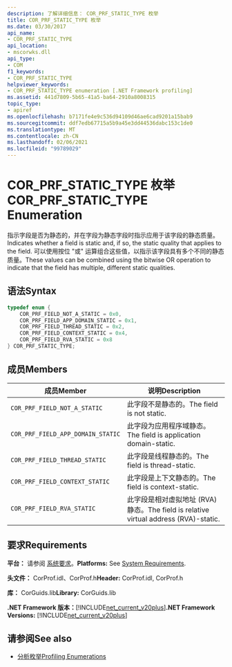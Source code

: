```yaml
---
description: 了解详细信息： COR_PRF_STATIC_TYPE 枚举
title: COR_PRF_STATIC_TYPE 枚举
ms.date: 03/30/2017
api_name:
- COR_PRF_STATIC_TYPE
api_location:
- mscorwks.dll
api_type:
- COM
f1_keywords:
- COR_PRF_STATIC_TYPE
helpviewer_keywords:
- COR_PRF_STATIC_TYPE enumeration [.NET Framework profiling]
ms.assetid: 441d7809-5b65-41a5-ba64-2910a8008315
topic_type:
- apiref
ms.openlocfilehash: b7171fe4e9c536d94109d46ae6cad9201a15bab9
ms.sourcegitcommit: ddf7edb67715a5b9a45e3dd44536dabc153c1de0
ms.translationtype: MT
ms.contentlocale: zh-CN
ms.lasthandoff: 02/06/2021
ms.locfileid: "99789029"
---
```

# <a name="cor_prf_static_type-enumeration"></a><span data-ttu-id="5590a-103">COR_PRF_STATIC_TYPE 枚举</span><span class="sxs-lookup"><span data-stu-id="5590a-103">COR_PRF_STATIC_TYPE Enumeration</span></span>

<span data-ttu-id="5590a-104">指示字段是否为静态的，并在字段为静态字段时指示应用于该字段的静态质量。</span><span class="sxs-lookup"><span data-stu-id="5590a-104">Indicates whether a field is static and, if so, the static quality that applies to the field.</span></span> <span data-ttu-id="5590a-105">可以使用按位 "或" 运算组合这些值，以指示该字段具有多个不同的静态质量。</span><span class="sxs-lookup"><span data-stu-id="5590a-105">These values can be combined using the bitwise OR operation to indicate that the field has multiple, different static qualities.</span></span>  
  
## <a name="syntax"></a><span data-ttu-id="5590a-106">语法</span><span class="sxs-lookup"><span data-stu-id="5590a-106">Syntax</span></span>  
  
```cpp  
typedef enum {  
    COR_PRF_FIELD_NOT_A_STATIC = 0x0,  
    COR_PRF_FIELD_APP_DOMAIN_STATIC = 0x1,  
    COR_PRF_FIELD_THREAD_STATIC = 0x2,  
    COR_PRF_FIELD_CONTEXT_STATIC = 0x4,  
    COR_PRF_FIELD_RVA_STATIC = 0x8  
} COR_PRF_STATIC_TYPE;  
```  
  
## <a name="members"></a><span data-ttu-id="5590a-107">成员</span><span class="sxs-lookup"><span data-stu-id="5590a-107">Members</span></span>  
  
|<span data-ttu-id="5590a-108">成员</span><span class="sxs-lookup"><span data-stu-id="5590a-108">Member</span></span>|<span data-ttu-id="5590a-109">说明</span><span class="sxs-lookup"><span data-stu-id="5590a-109">Description</span></span>|  
|------------|-----------------|  
|`COR_PRF_FIELD_NOT_A_STATIC`|<span data-ttu-id="5590a-110">此字段不是静态的。</span><span class="sxs-lookup"><span data-stu-id="5590a-110">The field is not static.</span></span>|  
|`COR_PRF_FIELD_APP_DOMAIN_STATIC`|<span data-ttu-id="5590a-111">此字段为应用程序域静态。</span><span class="sxs-lookup"><span data-stu-id="5590a-111">The field is application domain-static.</span></span>|  
|`COR_PRF_FIELD_THREAD_STATIC`|<span data-ttu-id="5590a-112">此字段是线程静态的。</span><span class="sxs-lookup"><span data-stu-id="5590a-112">The field is thread-static.</span></span>|  
|`COR_PRF_FIELD_CONTEXT_STATIC`|<span data-ttu-id="5590a-113">此字段是上下文静态的。</span><span class="sxs-lookup"><span data-stu-id="5590a-113">The field is context-static.</span></span>|  
|`COR_PRF_FIELD_RVA_STATIC`|<span data-ttu-id="5590a-114">此字段是相对虚拟地址 (RVA) 静态。</span><span class="sxs-lookup"><span data-stu-id="5590a-114">The field is relative virtual address (RVA)-static.</span></span>|  
  
## <a name="requirements"></a><span data-ttu-id="5590a-115">要求</span><span class="sxs-lookup"><span data-stu-id="5590a-115">Requirements</span></span>  

 <span data-ttu-id="5590a-116">**平台：** 请参阅 [系统要求](../../get-started/system-requirements.md)。</span><span class="sxs-lookup"><span data-stu-id="5590a-116">**Platforms:** See [System Requirements](../../get-started/system-requirements.md).</span></span>  
  
 <span data-ttu-id="5590a-117">**头文件：** CorProf.idl、CorProf.h</span><span class="sxs-lookup"><span data-stu-id="5590a-117">**Header:** CorProf.idl, CorProf.h</span></span>  
  
 <span data-ttu-id="5590a-118">**库：** CorGuids.lib</span><span class="sxs-lookup"><span data-stu-id="5590a-118">**Library:** CorGuids.lib</span></span>  
  
 <span data-ttu-id="5590a-119">**.NET Framework 版本：**[!INCLUDE[net_current_v20plus](../../../../includes/net-current-v20plus-md.md)]</span><span class="sxs-lookup"><span data-stu-id="5590a-119">**.NET Framework Versions:** [!INCLUDE[net_current_v20plus](../../../../includes/net-current-v20plus-md.md)]</span></span>  
  
## <a name="see-also"></a><span data-ttu-id="5590a-120">请参阅</span><span class="sxs-lookup"><span data-stu-id="5590a-120">See also</span></span>

- [<span data-ttu-id="5590a-121">分析枚举</span><span class="sxs-lookup"><span data-stu-id="5590a-121">Profiling Enumerations</span></span>](profiling-enumerations.md)
